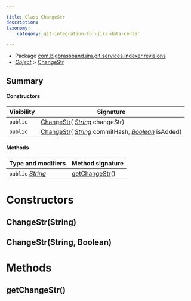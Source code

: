 ```yaml
---

title: Class ChangeStr
description:
taxonomy:
    category: git-integration-for-jira-data-center

---
```



* Package [com.bigbrassband.jira.git.services.indexer.revisions](README.html)
*  *[Object](https://docs.oracle.com/javase/8/docs/api/java/lang/Object.html)*  > [ChangeStr](ChangeStr-gij-self-managed)




## Summary
#### Constructors
| Visibility | Signature |
| --- | --- |
| `public` | [ChangeStr](#changestrstring)( *[String](https://docs.oracle.com/javase/8/docs/api/java/lang/String.html)*  changeStr) |
| `public` | [ChangeStr](#changestrstring-boolean)( *[String](https://docs.oracle.com/javase/8/docs/api/java/lang/String.html)*  commitHash,  *[Boolean](https://docs.oracle.com/javase/8/docs/api/java/lang/Boolean.html)*  isAdded) |

#### Methods
| Type and modifiers | Method signature |
| --- | --- |
| `public`  *[String](https://docs.oracle.com/javase/8/docs/api/java/lang/String.html)*  | [getChangeStr](#getchangestr)() |



# Constructors
## ChangeStr(String)




## ChangeStr(String, Boolean)





# Methods
## getChangeStr()





